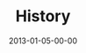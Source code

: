 ---
layout: message
category: message
series: "Saints & Scoundrels"
title: "History"
date: 2013-01-05-00-00
message_id: 762
audio: "http://s3.amazonaws.com/crossroads-media/messages/audio/saintsandscoundrels-01.mp3"
audio-duration: "46:02"
program: "http://s3.amazonaws.com/crossroads-media/documents/01_05-06_13Program_LORES.pdf"
description: "Mike Breen talks about the history of the family."
video: "http://s3.amazonaws.com/crossroads-media/messages/video/saintsandscoundrels-01.mp4"
video-duration: "46:08"
video-image: "http://s3.amazonaws.com/crossroads-media/images/saintsandscoundrels01-still.jpg"
explicit: false
---